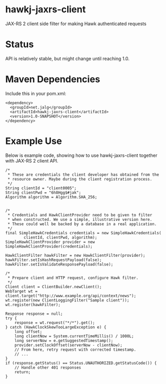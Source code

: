 hawkj-jaxrs-client
==================

JAX-RS 2 client side filter for making Hawk authenticated requests

Status
======

API is relatively stable, but might change until reaching 1.0.

Maven Dependencies
==================

Include this in your pom.xml:


    <dependency>
      <groupId>net.jalg</groupId>
      <artifactId>hawkj-jaxrs-client</artifactId>
      <version>1.0-SNAPSHOT</version>
    </dependency>




Example Use
===========

Below is example code, showing how to use hawkj-jaxrs-client together with
JAX-RS 2 client API.


    /*
     * These are credentials the client developer has obtained from the
     * resource owner. Maybe during the client registration process.
     */
    String clientId = "client0005";
    String clientPwd = "6h8Hgg$#jak";
    Algorithm algorithm = Algorithm.SHA_256;

    
    /*
     * Credentials and HawkClientProvider need to be given to filter
     * when constructed. We use a simple, illustrative version here.
     * These could well be backed by a database in a real application.
     */
    final SimpleHawkCredentials credentials = new SimpleHawkCredentials(
            clientId, clientPwd, algorithm);
    SimpleHawkClientProvider provider = new SimpleHawkClientProvider(credentials);

    HawkClientFilter hawkFilter = new HawkClientFilter(provider);
    hawkFilter.setIsHashRequestPayload(false);
    hawkFilter.setIsValidateResponsePayload(false);
    
    /*
     * Prepare client and HTTP request, configure Hawk filter.
     */
    Client client = ClientBuilder.newClient();
    WebTarget wt = client.target("http://www.example.org/api/context/news");
    wt.register(new ClientLoggingFilter("Sample client"));
    wt.register(hawkFilter);

    Response response = null;
    try {
        response = wt.request("*/*").get();
    } catch (HawkClockSkewTooLargeException e) {
        long offset;
        long clientNow = System.currentTimeMillis() / 1000L;
        long serverNow = e.getSuggestedTimestamp();
        provider.setClockOffset(serverNow - clientNow);
        // From here, retry request with corrected timestamp.
        // ...
    }
    if (response.getStatus() == Status.UNAUTHORIZED.getStatusCode()) {
        // Handle other 401 responses
        return;
    }



